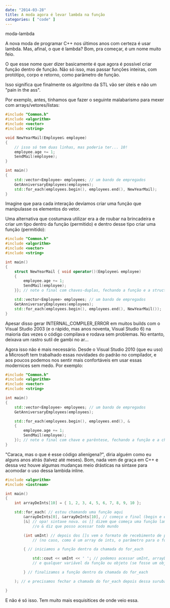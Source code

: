 ```yaml
---
date: "2014-03-28"
title: A moda agora é levar lambda na função
categories: [ "code" ]
---
```

moda-lambda

A nova moda de programar C++ nos últimos anos com certeza é usar lambda. Mas, afinal, o que é lambda? Bom, pra começar, é um nome muito feio.

O que esse nome quer dizer basicamente é que agora é possível criar função dentro de função. Não só isso, mas passar funções inteiras, com protótipo, corpo e retorno, como parâmetro de função.

Isso significa que finalmente os algoritmo da STL vão ser úteis e não um "pain in the ass".

Por exemplo, antes, tínhamos que fazer o seguinte malabarismo para mexer com arrays/vetores/listas:

```cpp
#include "Common.h"
#include <algorithm>
#include <vector>
#include <string>

void NewYearMail(Employee& employee)
{
	// isso só tem duas linhas, mas poderia ter... 10!
	employee.age += 1;
	SendMail(employee);
}

int main()
{
	std::vector<Employee> employees; // um bando de empregados
	GetAnniversaryEmployees(employees);
	std::for_each(employees.begin(), employees.end(), NewYearMail);
}

```

Imagine que para cada interação devíamos criar uma função que manipulasse os elementos do vetor.

Uma alternativa que costumava utilizar era a de roubar na brincadeira e criar um tipo dentro da função (permitido) e dentro desse tipo criar uma função (permitido):

```cpp
#include "Common.h"
#include <algorithm>
#include <vector>
#include <string>

int main()
{
	struct NewYearMail { void operator()(Employee& employee)
	{
		employee.age += 1;
		SendMail(employee);
	}}; // note o final com chaves-duplas, fechando a função e a struct

	std::vector<Employee> employees; // um bando de empregados
	GetAnniversaryEmployees(employees);
	std::for_each(employees.begin(), employees.end(), NewYearMail());
}

```

Apesar disso gerar INTERNAL_COMPILER_ERROR em muitos builds com o Visual Studio 2003 (e o rápido, mas anos noventa, Visual Studio 6) na maioria das vezes o código compilava e rodava sem problemas. No entanto, deixava um rastro sutil de gambi no ar...

Agora isso não é mais necessário. Desde o Visual Studio 2010 (que eu uso) a Microsoft tem trabalhado essas novidades do padrão no compilador, e aos poucos podemos nos sentir mais confortáveis em usar essas modernices sem medo. Por exemplo:

```cpp
#include "Common.h"
#include <algorithm>
#include <vector>
#include <string>

int main()
{
	std::vector<Employee> employees; // um bando de empregados
	GetAnniversaryEmployees(employees);

	std::for_each(employees.begin(), employees.end(), &
	{
		employee.age += 1;
		SendMail(employee);
	}); // note o final com chave e parêntese, fechando a função e a chamada do for_each
}

```

"Caraca, mas o que é esse código alienígena?", diria alguém como eu alguns anos atrás (talvez até meses). Bom, nada vem de graça em C++ e dessa vez houve algumas mudanças meio drásticas na sintaxe para acomodar o uso dessa lambida inline.

```cpp
#include <algorithm>
#include <iostream>

int main()
{
	int arrayDeInts[10] = { 1, 2, 3, 4, 5, 6, 7, 8, 9, 10 };

	std::for_each( // estou chamando uma função aqui
		&arrayDeInts[0], &arrayDeInts[10], // começo e final (begin e end para STL)
		[&] // opa! sintaxe nova. os [] dizem que começa uma função lambida e 
			//o & diz que posso acessar todo mundo

		(int umInt) // depois dos []s vem o formato de recebimento de parâmetros de uma função
			// (no caso, como é um array de ints, o parâmetro para o for_each tem que ser um int)

		{ // iniciamos a função dentro da chamada do for_each

			std::cout << umInt << ' '; // podemos acessar umInt, arrayDeInts 
			// e qualquer variável da função ou objeto (se fosse um objeto)

		} // finalizamos a função dentro da chamada do for_each

	); // e precisamos fechar a chamada do for_each depois dessa suruba toda

}
```

E não é só isso. Tem muito mais esquisitices de onde veio essa.

